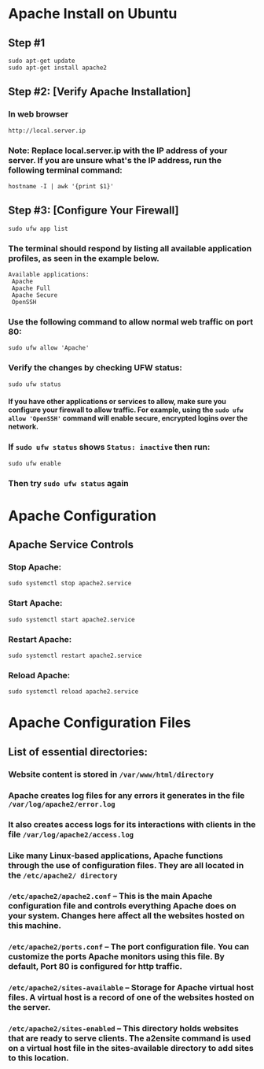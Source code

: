 # Apache Install on Ubuntu 
## Step #1
```
sudo apt-get update
sudo apt-get install apache2
```

## Step #2: [Verify Apache Installation]
### In web browser 
```
http://local.server.ip
```
### Note: Replace local.server.ip with the IP address of your server. If you are unsure what's the IP address, run the following terminal command: 
```
hostname -I | awk '{print $1}'
```

## Step #3: [Configure Your Firewall]
```
sudo ufw app list
```
### The terminal should respond by listing all available application profiles, as seen in the example below.
```
Available applications:
 Apache
 Apache Full
 Apache Secure
 OpenSSH
```
### Use the following command to allow normal web traffic on port 80:
```
sudo ufw allow 'Apache'
```
### Verify the changes by checking UFW status:
```
sudo ufw status
```
#### If you have other applications or services to allow, make sure you configure your firewall to allow traffic. For example, using the ``` sudo ufw allow 'OpenSSH' ``` command will enable secure, encrypted logins over the network.

### If ``` sudo ufw status ``` shows ``` Status: inactive ``` then run:
```
sudo ufw enable
```
### Then try ``` sudo ufw status ``` again

# Apache Configuration
## Apache Service Controls
### Stop Apache:
```
sudo systemctl stop apache2.service
```
### Start Apache:
```
sudo systemctl start apache2.service
```
### Restart Apache:
```
sudo systemctl restart apache2.service
```
### Reload Apache:
```
sudo systemctl reload apache2.service
```

# Apache Configuration Files
## List of essential directories:

### Website content is stored in ```/var/www/html/directory ```

### Apache creates log files for any errors it generates in the file ``` /var/log/apache2/error.log ```

### It also creates access logs for its interactions with clients in the file ``` /var/log/apache2/access.log ```

### Like many Linux-based applications, Apache functions through the use of configuration files. They are all located in the ``` /etc/apache2/ directory ```

### ``` /etc/apache2/apache2.conf ``` – This is the main Apache configuration file and controls everything Apache does on your system. Changes here affect all the websites hosted on this machine.

### ``` /etc/apache2/ports.conf ``` – The port configuration file. You can customize the ports Apache monitors using this file. By default, Port 80 is configured for http traffic.

### ``` /etc/apache2/sites-available ``` – Storage for Apache virtual host files. A virtual host is a record of one of the websites hosted on the server.

### ``` /etc/apache2/sites-enabled ``` – This directory holds websites that are ready to serve clients. The a2ensite command is used on a virtual host file in the sites-available directory to add sites to this location.




